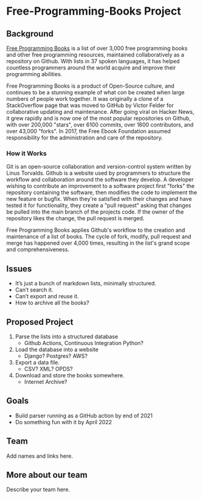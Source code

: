# Free-Programming-Books Project

## Background


[Free Programming Books](https://github.com/EbookFoundation/free-programming-books) is a list of over 3,000 free programming books and other free programming resources, maintained collaboratively as a repository on Github. With lists in 37 spoken languages, it has helped countless programmers around the world acquire and improve their programming abilities.

Free Programming Books is a product of Open-Source culture, and continues to be a stunning example of what con be created when large numbers of people work together.
It was originally a clone of a StackOverflow page that was moved to GitHub by Victor Felder for collaborative updating and maintenance. After going viral on Hacker News, it grew rapidly and is now one of the most popular repositories on Github, with over 200,000 "stars", over 6100 commits, over 1600 contributors, and over 43,000 "forks". In 2017, the Free Ebook Foundation assumed responsibility for the administration and care of the repository.

### How it Works

Git is an open-source collaboration and version-control system written by Linus Torvalds. Github is a website used by programmers to structure the workflow and collaboration around the software they develop. A developer wishing to contribute an improvement to a software project first "forks" the repository containing the software, then modifies the code to implement the new feature or bugfix. When they're satisfied with their changes and have tested it for functionality, they create a "pull request" asking that changes be pulled into the main branch of the projects code. If the owner of the repository likes the change, the pull request is merged.

Free Programming Books applies Github's workflow to the creation and maintenance of a list of books. The cycle of fork, modify, pull request and merge has happened over 4,000 times, resulting in the list's grand scope and comprehensiveness. 


## Issues

- It’s just a bunch of markdown lists, minimally structured.
- Can’t search it.
- Can’t export and reuse it.
- How to archive all the books?


## Proposed Project

1. Parse the lists into a structured database
    - Github Actions, Continuous Integration Python?
2. Load the database into a website
    - Django? Postgres? AWS?
3. Export a data file.
    - CSV? XML? OPDS?
4. Download and store the books somewhere.
    - Internet Archive?


## Goals

- Build parser running as a GitHub action by end of 2021
- Do something fun with it by April 2022

## Team

Add names and links here.

## More about our team 

Describe your team here.